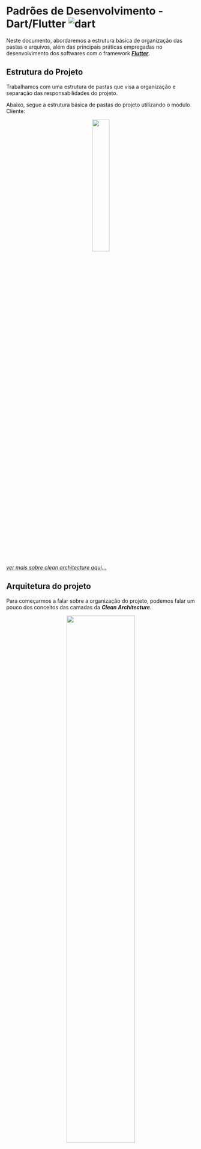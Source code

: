 # Padrões de Desenvolvimento - Dart/Flutter ![dart](https://skills.thijs.gg/icons?i=dart&theme=light)

Neste documento, abordaremos a estrutura básica de organização das pastas e arquivos, além das principais práticas empregadas no desenvolvimento dos softwares com o framework <a href="https://flutter.dev/" > **_Flutter_**</a>.

## Estrutura do Projeto

Trabalhamos com uma estrutura de pastas que visa a organização e separação das responsabilidades do projeto.

Abaixo, segue a estrutura básica de pastas do projeto utilizando o módulo Cliente:

<p align="center" border-radius="4px">
<img src="imagens\estrutura_projeto.png" width=30%">

[_ver mais sobre clean architecture aqui_...](https://medium.com/luizalabs/descomplicando-a-clean-architecture-cf4dfc4a1ac6)

## Arquitetura do projeto

Para começarmos a falar sobre a organização do projeto, podemos falar um pouco dos conceitos das camadas da **_Clean Architecture_**.

<p align="center" border-radius="4px">
<img src="imagens\clean-architecture.png" width="60%">

Na estrutura dos nossos projetos dart/flutter, utilizamos as seguintes camadas/pastas:

- Domain
- Application
- Infra

Com estas camadas, começamos a modelar a estrutura da nossa aplicação.

## <image src="imagens/pasta.png" width="25"> Domain

<div id="domain"></div>

O **domain** é onde ficam as entidades e as interfaces dos **_repositories_** de acesso aos dados da entidade.
Também no domain podemos ter uma pasta **_errors_**, onde criamos as **exceptions** padrões para a entidade.

Essa camada, se torna uma pasta em nosso projeto. Ela geralmente tem mais algumas pastas dentro dela. São elas:

- models
- repositories
- errors

#### <image src="imagens/pasta.png" width="20"> Models

Contém as classes que representam os modelos de dados das nossas entidades.

Exemplo:

<image src="imagens/arquivo.png" width="18"> Arquivo:

```
cliente.dart
```

Classe:

```
/// Classe que representa a entidade [Cliente]
class Cliente {
    int? idCliente;
    String? nome;

    const Cliente({
        this.idCliente,
        this.nome,
    });
}
```

##

#### <image src="imagens/pasta.png" width="20"> Repositories

Contém as interfaces(abstract class) que representam repositórios de acesso aos dados das entidades. Por exemplo:

<image src="imagens/arquivo.png" width="18"> Arquivo:

```
i_cliente_repository.dart
```

Classe:

```
abstract class IClienteRepository {
    Future<void> salvar(Cliente cliente);
    Future<Cliente> buscaPorId(int idCliente);
}
```

Esta classe deve ser uma classe abstrata(_abstract class_). Ela funcionará como uma interface de um repository de acesso aos dados da entidade.

##

#### <image src="imagens/pasta.png" width="20"> Errors

Contém as classes de exceptions relacionadas à entidade.

Exemplo:

Arquivo:

```
cliente_exceptions.dart
```

Classe:

```
class ClienteExceptions extends Exception {
    ClienteExceptions({String? message}) : super(this.message);
}
```

---

## <image src="imagens/pasta.png" width="25"> Application

O **application** é onde ficam os serviços que contém as regras de negócio da entidade.

Essa camada, se torna uma pasta em nosso projeto. Ela geralmente tem um arquivo e uma pasta dentro dela, são eles:

- cliente_facade.dart
- impl

A classe **_ClienteFacade_** deve ser uma classe abstrata(_abstract class_). Ela funcionará como uma interface de um serviço da entidade.

<image src="imagens/arquivo.png" width="18"> Arquivo:

```
cliente_facade.dart
```

Classe:

```
/// Interface de serviço da entidade [Cliente]
abstract class ClienteFacade {
    /// Método responsável por salvar os dados do cliente
    Future<void> salvar(Cliente cliente);
}
```

Dentro da pasta **_impl_** criamos a classe que implementa a classe abstrata **_ClienteFacade_**. O nome padrão para esta classe seria **_ClienteService_**.

<image src="imagens/arquivo.png" width="18"> Arquivo:

```
cliente_service.dart
```

Classe:

```
/// Classe concreta de serviço da entidade cliente
class ClienteService implements ClienteFacade {
    /// Abstração de repositório de acesso aos dados da entidade [cliente]
    final IClienteRepository clienteRepository;
    /// Construtor
    const ClienteService({required this.clienteRepository});

    /// Método responsável por salvar os dados do cliente
    @override
    Future<void> salvar(Cliente cliente) async {
        // Implementação de validações do cliente
        if(cliente.nome.isEmpty) {
            throw ClienteException('O nome do cliente não pode ser vazio.');
        }
        // Chamar o repository para salvamento dos dados do cliente
        await clienteRepository.salvar(cliente);
    }
}
```

---

### <image src="imagens/pasta.png" width="25"> Infra

A infra é onde ficam os repositórios concretos de acesso aos dados da entidade e também os componentes que compõe as telas da aplicação(pages e widgets).

Essa camada, se torna uma pasta em nosso projeto. Ela geralmente tem duas pastas dentro dela, são elas:

- repositories
- ui

#### <image src="imagens/pasta.png" width="20"> Repositories

Contém as implementações concretas dos repositories que ficam lá no domain.

Criamos uma classe **_ClienteRepositorySqfLite_** que implementará a interface _`IClienteRepository`_ que está no <a href="#domain">**_domain_**.</a>

Exemplo:

<image src="imagens/arquivo.png" width="18"> Arquivo:

```
cliente_repository_sqflite.dart
```

Classe:

```
/// Repositório concreto de acesso aos dados da entidade [Cliente] no banco SqfLite
class ClienteRepositorySqfLite implements IClienteRepository {
    @override
    Future<void> salvar(Cliente cliente) {
        // Implementação da lógica de salvamento dos dados
    }

    @override
    Future<Cliente> buscaPorId(int idCliente) {
        // Implementação da lógica de busca do cliente
        // no banco SqfLite
    }
}
```

#### <image src="imagens/pasta.png" width="20"> Ui

Contém as classes relacionadas a interface gráfica da aplicação. Nesta pasta, ficarão nossas pages, widgets, gerenciadores de estado(providers), mixins e tudo mais que possa estar relacionado à _view_.

##### <image src="imagens/pasta.png" width="20"> Pages

Esta pasta conterá as nossas páginas do aplicativo relacionadas a entidade cliente.

Exemplo:

<image src="imagens/arquivo.png" width="18"> Arquivo:

```
cliente_form_page.dart
```

Classe:

A classe _ClienteFormPage_ representa a página que contém o formulário de cliente, porém a mesma não tem toda a lógica de montagem do formulário. Isso se dá, por que isolamos essa lógica para um outro widget(_ClienteFormWidget_) que será passado no body da ClienteFormPage.

```
/// Classe que representa a página de formulário de [Cliente]
class ClienteFormPage extends StatelessWidget {
  /// Objeto cliente que pode vir em escopo de alteração
  final Cliente? cliente;

  /// Construtor
  const ClienteFormPage({this.cliente, Key? key}) : super(key: key);

  @override
  Widget build(BuildContext context) {
    return Scaffold(
      appBar: AppBar(title: const Text('Formulário de cliente')),
      body: SingleChildScrollView(
        child: ClienteFormWidget(cliente: cliente)
      ),
    );
  }
}
```

##

##### <image src="imagens/pasta.png" width="20"> Widgets

Esta pasta contém componentes menores(widgets) que podem compor uma página(page).

Abaixo, temos o **_ClienteFormWidget_** que isola a parte de formulário de inseção/edição do cliente, tornando-o reutilizável caso seja necessário. Também, ajuda na organização da página em que é chamado.

<image src="imagens/arquivo.png" width="18"> Arquivo:

```
cliente_form_widget.dart
```

Classe:

```
// Classe que representa o formulário de [Cliente]
class ClienteFormWidget extends StatelessWidget {
    /// Objeto cliente que pode vir em escopo de alteração
  final Cliente cliente;

  const ClienteFormWidget({this.cliente, super.key});

  @override
  Widget build(BuildContext context) {
    return Form(
      child: Column(
        children: [
          TextFormField(
            decoration: const InputDecoration(
              label: Text('Nome'),
            ),
          ),
        ],
      ),
    );
  }
}
```
